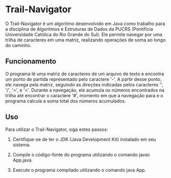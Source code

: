 # Trail-Navigator
O Trail-Navigator é um algoritmo desenvolvido em Java como trabalho para a disciplina de Algoritmos e Estruturas de Dados da PUCRS (Pontifícia Universidade Católica do Rio Grande do Sul). Ele permite navegar por uma trilha de caracteres em uma matriz, realizando operações de soma ao longo do caminho.

## Funcionamento
O programa lê uma matriz de caracteres de um arquivo de texto e encontra um ponto de partida representado pelo caractere '-'. A partir desse ponto, ele navega pela matriz, seguindo as direções indicadas pelos caracteres '', '/', '>', e '<'. Durante a navegação, ele acumula os números encontrados na trilha até encontrar o caractere '#', momento em que a navegação para e o programa calcula a soma total dos números acumulados.

## Uso
Para utilizar o Trail-Navigator, siga estes passos:

1. Certifique-se de ter o JDK (Java Development Kit) instalado em seu sistema.

2. Compile o código-fonte do programa utilizando o comando javac App.java.

3. Execute o programa compilado utilizando o comando java App.